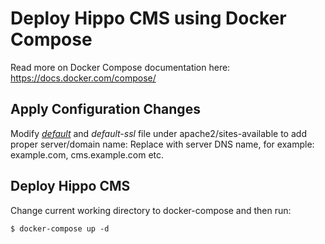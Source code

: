 Deploy Hippo CMS using Docker Compose
=====================================
Read more on Docker Compose documentation here: https://docs.docker.com/compose/

Apply Configuration Changes
---------------------------
Modify *[default](https://github.com/maheshacharya/hippo-docker-deployments/tree/master/docker-compose/apache2/sites-available/default)* and *default-ssl* file under apache2/sites-available to add proper server/domain name:
Replace *<domain name>* with server DNS name, for example: example.com, cms.example.com etc.


Deploy Hippo CMS
----------
Change current working directory to docker-compose and then run:
```
$ docker-compose up -d
```
